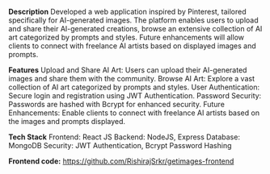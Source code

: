 **Description**
Developed a web application inspired by Pinterest, tailored specifically for AI-generated images. The platform enables users to upload and share their AI-generated creations, browse an extensive collection of AI art categorized by prompts and styles. Future enhancements will allow clients to connect with freelance AI artists based on displayed images and prompts.

**Features**
Upload and Share AI Art: Users can upload their AI-generated images and share them with the community.
Browse AI Art: Explore a vast collection of AI art categorized by prompts and styles.
User Authentication: Secure login and registration using JWT Authentication.
Password Security: Passwords are hashed with Bcrypt for enhanced security.
Future Enhancements: Enable clients to connect with freelance AI artists based on the images and prompts displayed.

**Tech Stack**
Frontend: React JS
Backend: NodeJS, Express
Database: MongoDB
Security: JWT Authentication, Bcrypt Password Hashing

**Frontend code:** https://github.com/RishirajSrkr/getimages-frontend
